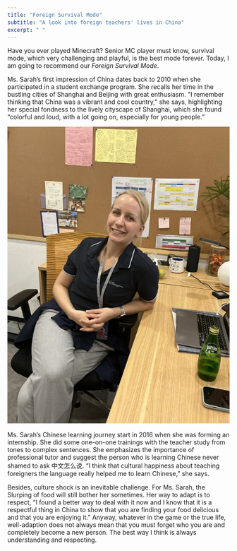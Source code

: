 ```yaml
---
title: "Foreign Survival Mode"
subtitle: "A look into foreign teachers' lives in China"
excerpt: " "
---
```

Have you ever played Minecraft? Senior MC player must know, survival mode, which very challenging and playful, is the best mode forever. Today, I am going to recommend our *Foreign Survival Mode*. 

Ms. Sarah’s first impression of China dates back to 2010 when she participated in a student exchange program. She recalls her time in the bustling cities of Shanghai and Beijing with great enthusiasm. "I remember thinking that China was a vibrant and cool country," she says, highlighting her special fondness to the lively cityscape of Shanghai, which she found “colorful and loud, with a lot going on, especially for young people.”

![Caption: *Ms.Sarah giving the interview](/assets/images/foreign-survival-mode/ms-sarah.png)

Ms. Sarah’s Chinese learning journey start in 2016 when she was forming an internship. She did some one-on-one trainings with the teacher study from tones to complex sentences. She emphasizes the importance of professional tutor and suggest the person who is learning Chinese never shamed to ask 中文怎么说. “I think that cultural happiness about teaching foreigners the language really helped me to learn Chinese,” she says.

Besides, culture shock is an inevitable challenge. For Ms. Sarah, the Slurping of food will still bother her sometimes. Her way to adapt is to respect, “I found a better way to deal with it now and I know that it is a respectful thing in China to show that you are finding your food delicious and that you are enjoying it.”
Anyway, whatever in the game or the true life, well-adaption does not always mean that you must forget who you are and completely become a new person. The best way I think is always understanding and respecting.
